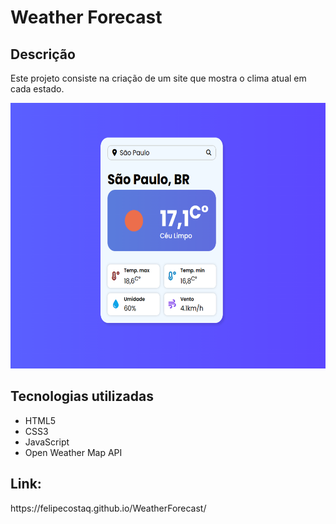 <h1>Weather Forecast</h1>
<h2>Descrição</h2>
<p>Este projeto consiste na criação de um site que mostra o clima atual em cada estado.</p>
<p align="center">
  <a href="https://felipecostaq.github.io/WeatherForecast/">
    <img height="425" width="625" src="https://github.com/FelipeCostaq/WeatherForecast/blob/main/weatherForecastImage.png" alt="Imagem do Site WeatherForecast">
  </a>
</p>
<h2>Tecnologias utilizadas</h2>
<ul>
  <li>HTML5</li>
  <li>CSS3</li>
  <li>JavaScript</li>
  <li>Open Weather Map API</li>
</ul>
<h2>Link: </h2>
<p>https://felipecostaq.github.io/WeatherForecast/</p>

